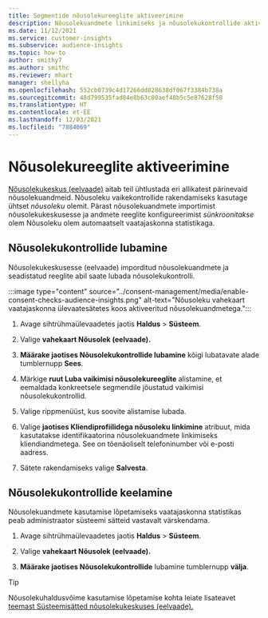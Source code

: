 ```yaml
---
title: Segmentide nõusolekureeglite aktiveerimine
description: Nõusolekuandmete linkimiseks ja nõusolekukontrollide aktiveerimiseks vaatajaskonna ülevaates järgige neid juhiseid. Administraator võib keelata ka nõusolekukontrollid.
ms.date: 11/12/2021
ms.service: customer-insights
ms.subservice: audience-insights
ms.topic: how-to
author: smithy7
ms.author: smithc
ms.reviewer: mhart
manager: shellyha
ms.openlocfilehash: 552cb0739c4d17266dd028638df067f3384b738a
ms.sourcegitcommit: 48d799535fad84e8b63c80aef48b5c5e87628f58
ms.translationtype: HT
ms.contentlocale: et-EE
ms.lasthandoff: 12/03/2021
ms.locfileid: "7884069"
---
```

# <a name="activate-consent-rules"></a>Nõusolekureeglite aktiveerimine

[Nõusolekukeskus (eelvaade)](../consent-management/overview.md) aitab teil ühtlustada eri allikatest pärinevaid nõusolekuandmeid. Nõusoleku vaikekontrollide rakendamiseks kasutage ühtset *nõusoleku* olemit. Pärast nõusolekuandmete importimist nõusolekukeskusesse ja andmete reeglite konfigureerimist *sünkroonitakse* olem Nõusoleku olem automaatselt vaatajaskonna statistikaga.

## <a name="enable-consent-checks"></a>Nõusolekukontrollide lubamine

Nõusolekukeskusesse (eelvaade) imporditud nõusolekuandmete ja seadistatud reeglite abil saate lubada nõusolekukontrolli. 

:::image type="content" source="../consent-management/media/enable-consent-checks-audience-insights.png" alt-text="Nõusoleku vahekaart vaatajaskonna ülevaatesätetes koos aktiveeritud nõusolekuandmetega.":::

1. Avage sihtrühmaülevaadetes jaotis **Haldus** > **Süsteem**.

1. Valige **vahekaart Nõusolek (eelvaade).**

1. **Määrake jaotises Nõusolekukontrollide lubamine** kõigi lubatavate alade tumblernupp **Sees**.

1. Märkige **ruut Luba vaikimisi nõusolekureeglite** alistamine, et eemaldada konkreetsele segmendile jõustatud vaikimisi nõusolekukontrollid. 

1. Valige rippmenüüst, kus soovite alistamise lubada.     

1. Valige **jaotises Kliendiprofiilidega nõusoleku linkimine** atribuut, mida kasutatakse identifikaatorina nõusolekuandmete linkimiseks kliendiandmetega. See on tõenäoliselt telefoninumber või e-posti aadress. 

1. Sätete rakendamiseks valige **Salvesta**.

## <a name="disable-consent-checks"></a>Nõusolekukontrollide keelamine

Nõusolekuandmete kasutamise lõpetamiseks vaatajaskonna statistikas peab administraator süsteemi sätteid vastavalt värskendama.

1. Avage sihtrühmaülevaadetes jaotis **Haldus** > **Süsteem**.

1. Valige **vahekaart Nõusolek (eelvaade).**

1. **Määrake jaotises Nõusolekukontrollide** lubamine tumblernupp **välja**.

> [!TIP]
> Nõusolekuhaldusvõime kasutamise lõpetamise kohta leiate lisateavet [teemast Süsteemisätted nõusolekukeskuses (eelvaade).](../consent-management/system-settings.md)
